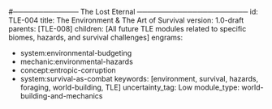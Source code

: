 #───────────── The Lost Eternal ──────────────────────
id:        TLE-004
title:     The Environment & The Art of Survival
version:   1.0-draft
parents:   [TLE-008]
children:  [All future TLE modules related to specific biomes, hazards, and survival challenges]
engrams:
 - system:environmental-budgeting
 - mechanic:environmental-hazards
 - concept:entropic-corruption
 - system:survival-as-combat
keywords:  [environment, survival, hazards, foraging, world-building, TLE]
uncertainty_tag: Low
module_type: world-building-and-mechanics